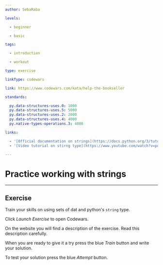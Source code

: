 ```yaml
---
author: SebaRaba

levels:

  - beginner

  - basic

tags:

  - introduction

  - workout

type: exercise

linkType: codewars

link: https://www.codewars.com/kata/help-the-bookseller

standards:

  py.data-structures-uses.0: 1000
  py.data-structures-uses.5: 5000
  py.data-structures-uses.2: 2000
  py.data-structures-uses.4: 4000
  py.native-types-operations.3: 4000

links:

  - '[Official documentation on strings](https://docs.python.org/3/tutorial/datastructures.html){website}'
  - '[Video tutorial on stirng type](https://www.youtube.com/watch?v=pqmhZcPpTys){video}'
  
---
```


# Practice working with strings

---
## Exercise

Train your skills on using sets of dat and python's `string` type.

Click *Launch Exercise* to open Codewars.

On the website you will find a description of the exercise. Read this description carefully. 

When you are ready to give it a try press the blue *Train* button and write your solution. 

To test your solution press the blue *Attempt* button.
